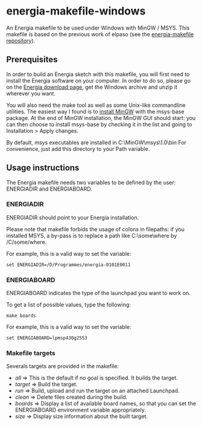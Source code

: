 energia-makefile-windows
========================

An Energia makefile to be used under Windows with MinGW / MSYS.
This makefile is based on the previous work of elpaso (see the [energia-makefile repository](https://github.com/elpaso/energia-makefile)).

Prerequisites
--------------------

In order to build an Energia sketch with this makefile, you will first need to install the Energia software on your computer.
In order to do so, please go on the [Energia download page](http://energia.nu/download/), get the Windows archive and unzip it wherever you want. 

You will also need the make tool as well as some Unix-like commandline utilities.
The easiest way I found is to [install MinGW](http://sourceforge.net/projects/mingw/files/) with the msys-base package.
At the end of MinGW installation, the MinGW GUI should start: you can then choose to install msys-base by checking it in the list and going to Installation > Apply changes.

By default, msys executables are installed in C:\MinGW\msys\1.0\bin
For convenience, just add this directory to your Path variable.

Usage instructions
--------------------

The Energia makefile needs two variables to be defined by the user: ENERGIADIR and ENERGIABOARD.

### ENERGIADIR

ENERGIADIR should point to your Energia installation.

Please note that makefile forbids the usage of colons in filepaths: if you installed MSYS, a by-pass is to replace a path like C:\some\where by /C/some/where.

For example, this is a valid way to set the variable:

    set ENERGIADIR=/D/Programmes/energia-0101E0011

### ENERGIABOARD

ENERGIABOARD indicates the type of the launchpad you want to work on.

To get a list of possible values, type the following:

    make boards

For example, this is a valid way to set the variable:

    set ENERGIABOARD=lpmsp430g2553

### Makefile targets

Severals targets are provided in the makefile:

* *all* => This is the default if no goal is specified. It builds the target.
* *target* => Build the target.
* *run* => Build, upload and run the target on an attached Launchpad.
* *clean* => Delete files created during the build.
* *boards* => Display a list of available board names, so that you can set the ENERGIABOARD environment variable appropriately.
* *size* => Display size information about the built target.
